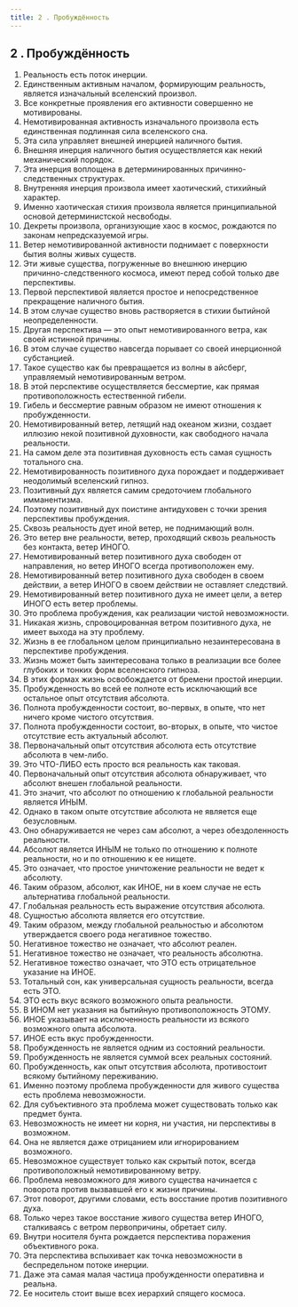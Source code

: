 ```yaml
---
title: 2 . Пробуждённость
---
```


## 2 . Пробуждённость
1. Реальность есть поток инерции.
2. Единственным активным началом, формирующим реальность, является изначальный вселенский произвол.
3. Все конкретные проявления его активности совершенно не мотивированы.
4. Немотивированная активность изначального произвола есть единственная подлинная сила вселенского сна.
5. Эта сила управляет внешней инерцией наличного бытия.
6. Внешняя инерция наличного бытия осуществляется как некий механический порядок.
7. Эта инерция воплощена в детерминированных причинно-следственных структурах.
8. Внутренняя инерция произвола имеет хаотический, стихийный характер.
9. Именно хаотическая стихия произвола является принципиальной основой детерминистской несвободы.
10. Декреты произвола, организующие хаос в космос, рождаются по законам непредсказуемой игры.
11. Ветер немотивированной активности поднимает с поверхности бытия волны живых существ.
12. Эти живые существа, погруженные во внешнюю инерцию причинно-следственного космоса, имеют перед собой только две перспективы.
13. Первой перспективой является простое и непосредственное прекращение наличного бытия.
14. В этом случае существо вновь растворяется в стихии бытийной неопределенности.
15. Другая перспектива — это опыт немотивированного ветра, как своей истинной причины.
16. В этом случае существо навсегда порывает со своей инерционной субстанцией.
17. Такое существо как бы превращается из волны в айсберг, управляемый немотивированным ветром.
18. В этой перспективе осуществляется бессмертие, как прямая противоположность естественной гибели.
19. Гибель и бессмертие равным образом не имеют отношения к пробужденности.
20. Немотивированный ветер, летящий над океаном жизни, создает иллюзию некой позитивной духовности, как свободного начала реальности.
21. На самом деле эта позитивная духовность есть самая сущность тотального сна.
22. Немотивированность позитивного духа порождает и поддерживает неодолимый вселенский гипноз.
23. Позитивный дух является самим средоточием глобального имманентизма.
24. Поэтому позитивный дух поистине антидуховен с точки зрения перспективы пробуждения.
25. Сквозь реальность дует иной ветер, не поднимающий волн.
26. Это ветер вне реальности, ветер, проходящий сквозь реальность без контакта, ветер ИНОГО.
27. Немотивированный ветер позитивного духа свободен от направления, но ветер ИНОГО всегда противоположен ему.
28. Немотивированный ветер позитивного духа свободен в своем действии, а ветер ИНОГО в своем действии не оставляет следствий.
29. Немотивированный ветер позитивного духа не имеет цели, а ветер ИНОГО есть ветер проблемы.
30. Это проблема пробуждения, как реализации чистой невозможности.
31. Никакая жизнь, спровоцированная ветром позитивного духа, не имеет выхода на эту проблему.
32. Жизнь в ее глобальном целом принципиально незаинтересована в перспективе пробуждения.
33. Жизнь может быть заинтересована только в реализации все более глубоких и тонких форм вселенского гипноза.
34. В этих формах жизнь освобождается от бремени простой инерции.
35. Пробужденность во всей ее полноте есть исключающий все остальное опыт отсутствия абсолюта.
36. Полнота пробужденности состоит, во-первых, в опыте, что нет ничего кроме чистого отсутствия.
37. Полнота пробужденности состоит, во-вторых, в опыте, что чистое отсутствие есть актуальный абсолют.
38. Первоначальный опыт отсутствия абсолюта есть отсутствие абсолюта в чем-либо.
39. Это ЧТО-ЛИБО есть просто вся реальность как таковая.
40. Первоначальный опыт отсутствия абсолюта обнаруживает, что абсолют внешен глобальной реальности.
41. Это значит, что абсолют по отношению к глобальной реальности является ИНЫМ.
42. Однако в таком опыте отсутствие абсолюта не является еще безусловным.
43. Оно обнаруживается не через сам абсолют, а через обездоленность реальности.
44. Абсолют является ИНЫМ не только по отношению к полноте реальности, но и по отношению к ее нищете.
45. Это означает, что простое уничтожение реальности не ведет к абсолюту.
46. Таким образом, абсолют, как ИНОЕ, ни в коем случае не есть альтернатива глобальной реальности.
47. Глобальная реальность есть выражение отсутствия абсолюта.
48. Сущностью абсолюта является его отсутствие.
49. Таким образом, между глобальной реальностью и абсолютом утверждается своего рода негативное тожество.
50. Негативное тожество не означает, что абсолют реален.
51. Негативное тожество не означает, что реальность абсолютна.
52. Негативное тожество означает, что ЭТО есть отрицательное указание на ИНОЕ.
53. Тотальный сон, как универсальная сущность реальности, всегда есть ЭТО.
54. ЭТО есть вкус всякого возможного опыта реальности.
55. В ИНОМ нет указания на бытийную противоположность ЭТОМУ.
56. ИНОЕ указывает на исключенность реальности из всякого возможного опыта абсолюта.
57. ИНОЕ есть вкус пробужденности.
58. Пробужденность не является одним из состояний реальности.
59. Пробужденность не является суммой всех реальных состояний.
60. Пробужденность, как опыт отсутствия абсолюта, противостоит всякому бытийному переживанию.
61. Именно поэтому проблема пробужденности для живого существа есть проблема невозможности.
62. Для субъективного эта проблема может существовать только как предмет бунта.
63. Невозможность не имеет ни корня, ни участия, ни перспективы в возможном.
64. Она не является даже отрицанием или игнорированием возможного.
65. Невозможное существует только как скрытый поток, всегда противоположный немотивированному ветру.
66. Проблема невозможного для живого существа начинается с поворота против вызвавшей его к жизни причины.
67. Этот поворот, другими словами, есть восстание против позитивного духа.
68. Только через такое восстание живого существа ветер ИНОГО, сталкиваясь с ветром первопричины, обретает силу.
69. Внутри носителя бунта рождается перспектива поражения объективного рока.
70. Эта перспектива вспыхивает как точка невозможности в беспредельном потоке инерции.
71. Даже эта самая малая частица пробужденности оперативна и реальна.
72. Ее носитель стоит выше всех иерархий спящего космоса.


